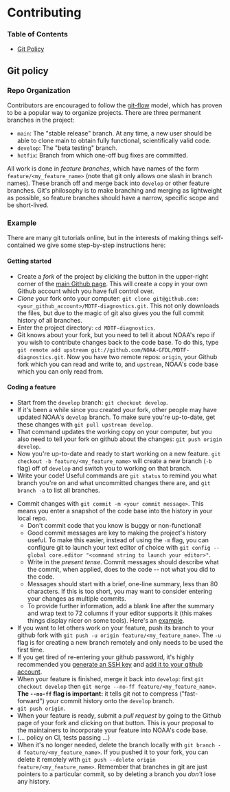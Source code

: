 # Contributing

### Table of Contents
- [Git Policy](#git_policy)


## <a name="git_policy"></a>Git policy

### Repo Organization
Contributors are encouraged to follow the [git-flow](https://nvie.com/posts/a-successful-git-branching-model/) model, which has proven to be a popular way to organize projects. There are three permanent branches in the project:
- `main`: The "stable release" branch. At any time, a new user should be able to clone main to obtain fully functional, scientifically valid code.
- `develop`: The "beta testing" branch. 
- `hotfix`: Branch from which one-off bug fixes are committed.

All work is done in *feature branches*, which have names of the form `feature/<my_feature_name>` (note that git only allows one slash in branch names). These branch off and merge back into `develop` or other feature branches. Git's philosophy is to make branching and merging as lightweight as possible, so feature branches should have a narrow, specific scope and be short-lived.

<!--
TODO: more to say here?
-->
### Example
There are many git tutorials online, but in the interests of making things self-contained we give some step-by-step instructions here:

#### Getting started
- Create a *fork* of the project by clicking the button in the upper-right corner of the [main Github page](https://github.com/NOAA-GFDL/MDTF-diagnostics). This will create a copy in your own Github account which you have full control over.
- *Clone* your fork onto your computer: `git clone git@github.com:<your_github_account>/MDTF-diagnostics.git`. This not only downloads the files, but due to the magic of git  also gives you the full commit history of all branches.
- Enter the project directory: `cd MDTF-diagnostics`.
- Git knows about your fork, but you need to tell it about NOAA's repo if you wish to contribute changes back to the code base. To do this, type `git remote add upstream git://github.com/NOAA-GFDL/MDTF-diagnostics.git`. Now you have two remote repos: `origin`, your Github fork which you can read and write to, and `upstream`, NOAA's code base which you can only read from.
<!--
- (TODO: `pip install -v .`, other installation instructions...)
-->

#### Coding a feature
- Start from the `develop` branch: `git checkout develop`.
- If it's been a while since you created your fork, other people may have updated NOAA's `develop` branch. To make sure you're up-to-date, get these changes with `git pull upstream develop`.
- That command updates the working copy on your computer, but you also need to tell your fork on github about the changes: `git push origin develop`.
- Now you're up-to-date and ready to start working on a new feature. `git checkout -b feature/<my_feature_name>` will create a new branch (`-b` flag) off of `develop` and switch you to working on that branch.
- Write your code! Useful commands are `git status` to remind you what branch you're on and what uncommitted changes there are, and `git branch -a` to list all branches.
<!--
- (TODO: tests ...)
- (TODO: adding files...)
-->
- Commit changes with `git commit -m <your commit message>`. This means you enter a snapshot of the code base into the history in your local repo. 
    - Don't commit code that you know is buggy or non-functional!
    - Good commit messages are key to making the project's history useful. To make this easier, instead of using the `-m` flag, you can configure git to launch your text editor of choice with `git config --global core.editor "<command string to launch your editor>"`.
    - Write in the *present tense*. Commit messages should describe what the commit, when applied, does to the code -- not what you did to the code.
    - Messages should start with a brief, one-line summary, less than 80 characters. If this is too short, you may want to consider entering your changes as multiple commits.
    - To provide further information, add a blank line after the summary and wrap text to 72 columns if your editor supports it (this makes things display nicer on some tools). Here's an [example](https://github.com/NOAA-GFDL/MDTF-diagnostics/commit/225b29f30872b60621a5f1c55a9f75bbcf192e0b).
- If you want to let others work on your feature, push its branch to your github fork with `git push -u origin feature/<my_feature_name>`. The `-u` flag is for creating a new branch remotely and only needs to be used the first time.
- If you get tired of re-entering your github password, it's highly recommended you [generate an SSH key](https://help.github.com/en/articles/generating-a-new-ssh-key-and-adding-it-to-the-ssh-agent) and [add it to your github account](https://help.github.com/en/articles/adding-a-new-ssh-key-to-your-github-account).
- When your feature is finished, merge it back into `develop`: first `git checkout develop` then `git merge --no-ff feature/<my_feature_name>`. **The `--no-ff` flag is important:** it tells git not to compress ("fast-forward") your commit history onto the `develop` branch. 
- `git push origin`. 
- When your feature is ready, submit a *pull request* by going to the Github page of your fork and clicking on that button. This is your proposal to the maintainers to incorporate your feature into NOAA's code base. 
- (... policy on CI, tests passing ...)
- When it's no longer needed, delete the branch locally with `git branch -d feature/<my_feature_name>`. If you pushed it to your fork, you can delete it remotely with `git push --delete origin feature/<my_feature_name>`. Remember that branches in git are just pointers to a particular commit, so by deleting a branch you *don't* lose any history.

